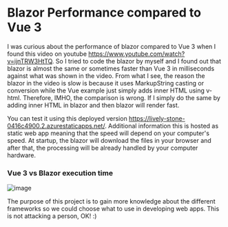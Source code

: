 # Blazor Performance compared to Vue 3
I was curious about the performance of blazor compared to Vue 3 when I found this video on youtube https://www.youtube.com/watch?v=ijnTRW3HtTQ. So I tried to code the blazor by myself and I found out that blazor is almost the same or sometimes faster than Vue 3 in milliseconds against what was shown in the video. From what I see, the reason the blazor in the video is slow is because it uses MarkupString casting or conversion while the Vue example just simply adds inner HTML using v-html. Therefore, IMHO, the comparison is wrong. If I simply do the same by adding inner HTML in blazor and then blazor will render fast.

You can test it using this deployed version https://lively-stone-0416c4900.2.azurestaticapps.net/. Additional information this is hosted as static web app meaning that the speed will depend on your computer's speed. At startup, the blazor will download the files in your browser and after that, the processing will be already handled by your computer hardware.

### Vue 3 vs Blazor execution time
![image](https://user-images.githubusercontent.com/20876086/206347841-288326d5-472c-473c-86cb-b73fa26e1755.png)

The purpose of this project is to gain more knowledge about the different frameworks so we could choose what to use in developing web apps. This is not attacking a person, OK! :)
